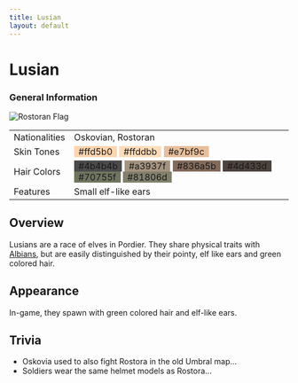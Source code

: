 ```yaml
---
title: Lusian
layout: default
---
```


<div class="main-content">
  <h1>Lusian</h1>
  <div class="infobox">
    <h3>General Information</h3>
    <img src="/images/" alt="Rostoran Flag" />
    <table>
      <tr>
        <td>Nationalities</td>
        <td>Oskovian, Rostoran</td>
      </tr>
      <tr>
        <td>Skin Tones</td>
        <td>
          <span style="background-color: #ffd5b0; padding: 0 8px">#ffd5b0</span>
          <span style="background-color: #ffddbb; padding: 0 8px">#ffddbb</span>
          <span style="background-color: #e7bf9c; padding: 0 8px">#e7bf9c</span>
        </td>
      </tr>
      <tr>
        <td>Hair Colors</td>
        <td>
          <span style="background-color: #4b4b4b; padding: 0 8px">#4b4b4b</span>
          <span style="background-color: #a3937f; padding: 0 8px">#a3937f</span>
          <span style="background-color: #836a5b; padding: 0 8px">#836a5b</span>
          <span style="background-color: #4d433d; padding: 0 8px">#4d433d</span>
          <span style="background-color: #70755f; padding: 0 8px">#70755f</span>
          <span style="background-color: #81806d; padding: 0 8px">#81806d</span>
        </td>
      </tr>
      <tr>
        <td>Features</td>
        <td>Small elf-like ears</td>
      </tr>
    </table>
  </div>
  <div class="section">
    <h2>Overview</h2>
    <p>
      Lusians are a race of elves in Pordier. They share physical
      traits with <a href="/_peoples/albian.md">Albians</a>, but are easily distinguished by their
      pointy, elf like ears and green colored hair.
    </p>
  </div>
  <div class="section">
    <h2>Appearance</h2>
    <p>In-game, they spawn with green colored hair and elf-like ears.</p>
  </div>
  <div class="section">
    <h2>Trivia</h2>
    <ul>
      <li>Oskovia used to also fight Rostora in the old Umbral map...</li>
      <li>Soldiers wear the same helmet models as Rostora...</li>
    </ul>
  </div>
</div>
